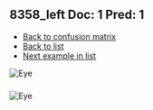 ## 8358_left Doc: 1 Pred: 1
- [Back to confusion matrix](https://github.com/juliandewit/kaggle_retinopathy/blob/master/matrix.md)
- [Back to list](https://github.com/juliandewit/kaggle_retinopathy/blob/master/lists/11/list.md)
- [Next example in list](https://github.com/juliandewit/kaggle_retinopathy/blob/master/lists/11/84/8403_right.md)

![Eye](https://retinopaty.blob.core.windows.net/size1024/8358_left_1.jpeg)

### 

![Eye]()

